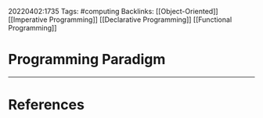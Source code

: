 20220402:1735
Tags: #computing 
Backlinks: [[Object-Oriented]] [[Imperative Programming]] [[Declarative Programming]] [[Functional Programming]]
# Programming Paradigm




---
# References